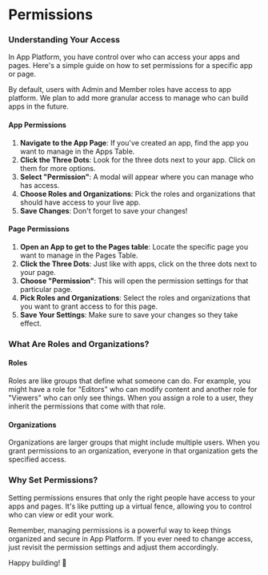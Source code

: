 # Permissions

### Understanding Your Access

In App Platform, you have control over who can access your apps and pages. Here's a simple guide on how to set permissions for a specific app or page.

By default, users with Admin and Member roles have access to app platform. We plan to add more granular access to manage who can build apps in the future.

#### App Permissions

1. **Navigate to the App Page**: If you've created an app, find the app you want to manage in the Apps Table.
2. **Click the Three Dots**: Look for the three dots next to your app. Click on them for more options.
3. **Select "Permission"**: A modal will appear where you can manage who has access.
4. **Choose Roles and Organizations**: Pick the roles and organizations that should have access to your live app.
5. **Save Changes**: Don't forget to save your changes!

#### Page Permissions

1. **Open an App to get to the Pages table**: Locate the specific page you want to manage in the Pages Table.
2. **Click the Three Dots**: Just like with apps, click on the three dots next to your page.
3. **Choose "Permission"**: This will open the permission settings for that particular page.
4. **Pick Roles and Organizations**: Select the roles and organizations that you want to grant access to for this page.
5. **Save Your Settings**: Make sure to save your changes so they take effect.

### What Are Roles and Organizations?

#### Roles

Roles are like groups that define what someone can do. For example, you might have a role for "Editors" who can modify content and another role for "Viewers" who can only see things. When you assign a role to a user, they inherit the permissions that come with that role.

#### Organizations

Organizations are larger groups that might include multiple users. When you grant permissions to an organization, everyone in that organization gets the specified access.

### Why Set Permissions?

Setting permissions ensures that only the right people have access to your apps and pages. It's like putting up a virtual fence, allowing you to control who can view or edit your work.

Remember, managing permissions is a powerful way to keep things organized and secure in App Platform. If you ever need to change access, just revisit the permission settings and adjust them accordingly.

Happy building! 🚀
